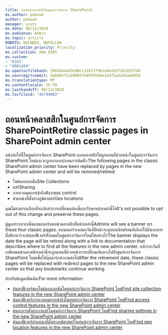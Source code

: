 ```yaml
---
title: ถอนหน้าคลาสสิกในศูนย์การจัดการ SharePoint
ms.author: pebaum
author: pebaum
manager: scotv
ms.date: 08/13/2020
ms.audience: Admin
ms.topic: article
ROBOTS: NOINDEX, NOFOLLOW
localization_priority: Priority
ms.collection: Adm_O365
ms.custom:
- "6165"
- "9001459"
ms.openlocfilehash: 5981bb4a83e90cc11b73f961a6e2d2f28cb5574d
ms.sourcegitcommit: dab885f2cb99057e959fb9be334f5a3a26a64058
ms.translationtype: MT
ms.contentlocale: th-TH
ms.lasthandoff: 08/13/2020
ms.locfileid: "46794002"
---
```

# <a name="retire-classic-pages-in-sharepoint-admin-center"></a><span data-ttu-id="381a4-102">ถอนหน้าคลาสสิกในศูนย์การจัดการ SharePoint</span><span class="sxs-lookup"><span data-stu-id="381a4-102">Retire classic pages in SharePoint admin center</span></span>

<span data-ttu-id="381a4-103">หน้าต่อไปนี้ในศูนย์การจัดการ SharePoint แบบคลาสสิกได้ถูกแทนที่ด้วยหน้าในศูนย์การจัดการ SharePoint ใหม่และจะถูกเอาออก/ถอนการติดตั้ง:</span><span class="sxs-lookup"><span data-stu-id="381a4-103">The following pages in the classic SharePoint admin center have been replaced by pages in the new SharePoint admin center and will be removed/retired:</span></span> 

- <span data-ttu-id="381a4-104">ไซต์คอลเลกชัน</span><span class="sxs-lookup"><span data-stu-id="381a4-104">Site Collections</span></span> 
- <span data-ttu-id="381a4-105">แชร์</span><span class="sxs-lookup"><span data-stu-id="381a4-105">Sharing</span></span>
- <span data-ttu-id="381a4-106">การควบคุมการเข้าถึง</span><span class="sxs-lookup"><span data-stu-id="381a4-106">Access control</span></span>
- <span data-ttu-id="381a4-107">ตำแหน่งที่ตั้งทางภูมิศาสตร์</span><span class="sxs-lookup"><span data-stu-id="381a4-107">Geo locations</span></span>

<span data-ttu-id="381a4-108">คุณไม่สามารถเลือกที่จะเลิกทำการเปลี่ยนแปลงนี้และรักษาหน้าเหล่านี้ได้</span><span class="sxs-lookup"><span data-stu-id="381a4-108">It's not possible to opt out of this change and preserve these pages.</span></span>

<span data-ttu-id="381a4-109">ผู้ดูแลระบบจะเห็นแบนเนอร์บนหน้าคลาสสิกสี่หน้าเหล่านี้</span><span class="sxs-lookup"><span data-stu-id="381a4-109">Admins will see a banner on these four classic pages.</span></span> <span data-ttu-id="381a4-110">แบนเนอร์จะแสดงวันที่ที่หน้าจะถูกยกเลิกพร้อมกับลิงก์ไปยังเอกสารที่อธิบายว่าจะค้นหาฟีเจอร์ทั้งหมดในศูนย์การจัดการใหม่ได้อย่างไร</span><span class="sxs-lookup"><span data-stu-id="381a4-110">The banner displays the date the page will be retired along with a link to documentation that describes where to find all the features in the new admin center.</span></span> <span data-ttu-id="381a4-111">หลังจากวันที่เกษียณหน้าคลาสสิกเหล่านี้จะถูกแทนที่ด้วยหน้าการเปลี่ยนเส้นทางไปยังศูนย์การจัดการ SharePoint ใหม่เพื่อให้บุ๊กมาร์กทำงานต่อไป</span><span class="sxs-lookup"><span data-stu-id="381a4-111">After the retirement date, these classic pages will be replaced with redirect pages to the new SharePoint admin center so that any bookmarks continue working.</span></span>
  
<span data-ttu-id="381a4-112">สำหรับข้อมูลเพิ่มเติม:</span><span class="sxs-lookup"><span data-stu-id="381a4-112">For more information:</span></span>

- [<span data-ttu-id="381a4-113">ค้นหาฟีเจอร์ของไซต์คอลเลกชันในศูนย์การจัดการ SharePoint ใหม่</span><span class="sxs-lookup"><span data-stu-id="381a4-113">Find site collection features in the new SharePoint admin center</span></span>](https://docs.microsoft.com/sharepoint/site-collections-page)
- [<span data-ttu-id="381a4-114">ค้นหาฟีเจอร์การควบคุมการเข้าถึงในศูนย์การจัดการ SharePoint ใหม่</span><span class="sxs-lookup"><span data-stu-id="381a4-114">Find access control features in the new SharePoint admin center</span></span>](https://docs.microsoft.com/sharepoint/control-access)
- [<span data-ttu-id="381a4-115">ค้นหาการตั้งค่าการแชร์ในศูนย์การจัดการ SharePoint ใหม่</span><span class="sxs-lookup"><span data-stu-id="381a4-115">Find sharing settings in the new SharePoint admin center</span></span>](https://docs.microsoft.com/sharepoint/sharing-settings)
- [<span data-ttu-id="381a4-116">ค้นหาฟีเจอร์ตำแหน่งที่ตั้งทางภูมิศาสตร์ในศูนย์การจัดการ SharePoint ใหม่</span><span class="sxs-lookup"><span data-stu-id="381a4-116">Find geo location features in the new SharePoint admin center</span></span>](https://docs.microsoft.com/sharepoint/manage-geo-locations)